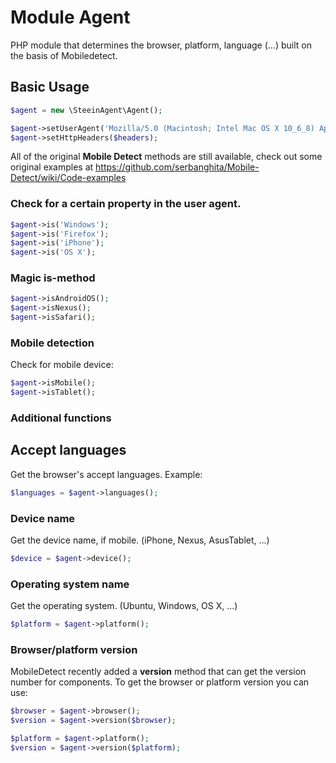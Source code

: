 # Module Agent

PHP module that determines the browser, platform, language (...) built on the basis of Mobiledetect.


## Basic Usage

```php
$agent = new \SteeinAgent\Agent();
```

```php
$agent->setUserAgent('Mozilla/5.0 (Macintosh; Intel Mac OS X 10_6_8) AppleWebKit/537.13+ (KHTML, like Gecko) Version/5.1.7 Safari/534.57.2');
$agent->setHttpHeaders($headers);
```
All of the original **Mobile Detect** methods are still available, check out some original examples at https://github.com/serbanghita/Mobile-Detect/wiki/Code-examples


### Check for a certain property in the user agent.

```php
$agent->is('Windows');
$agent->is('Firefox');
$agent->is('iPhone');
$agent->is('OS X');
```

### Magic is-method

```php
$agent->isAndroidOS();
$agent->isNexus();
$agent->isSafari();
```

### Mobile detection

Check for mobile device:

```php
$agent->isMobile();
$agent->isTablet();
```
### Additional functions

## Accept languages

Get the browser's accept languages. Example:

```php
$languages = $agent->languages();
```

### Device name
Get the device name, if mobile. (iPhone, Nexus, AsusTablet, ...)

```php
$device = $agent->device();
```

### Operating system name
Get the operating system. (Ubuntu, Windows, OS X, ...)

```php
$platform = $agent->platform();
```

### Browser/platform version

MobileDetect recently added a **version** method that can get the version number for components. To get the browser or platform version you can use:

```php
$browser = $agent->browser();
$version = $agent->version($browser);

$platform = $agent->platform();
$version = $agent->version($platform);
```
